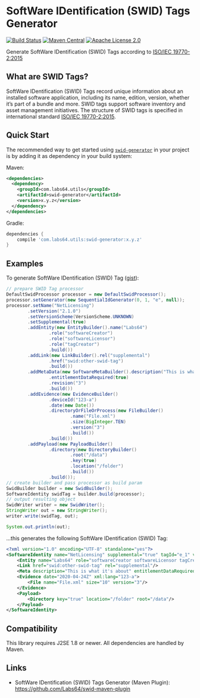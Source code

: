 # SoftWare IDentification (SWID) Tags Generator

[![Build Status](https://travis-ci.org/Labs64/swid-generator.svg)](https://travis-ci.org/Labs64/swid-generator)
[![Maven Central](https://maven-badges.herokuapp.com/maven-central/com.labs64.utils/swid-generator/badge.svg?style=flat)](https://maven-badges.herokuapp.com/maven-central/com.labs64.utils/swid-generator)
[![Apache License 2.0](https://img.shields.io/badge/License-Apache%202.0-blue.svg)](https://github.com/Labs64/GuideChimp/blob/master/LICENSE)

Generate SoftWare IDentification (SWID) Tags according to [ISO/IEC 19770-2:2015](https://www.iso.org/standard/65666.html)

## What are SWID Tags?

SoftWare IDentification (SWID) Tags record unique information about an installed software application, including its name, edition, version, whether it’s part of a bundle and more. SWID tags support software inventory and asset management initiatives. The structure of SWID tags is specified in international standard [ISO/IEC 19770-2:2015](https://www.iso.org/standard/65666.html).

## Quick Start

The recommended way to get started using [`swid-generator`](https://maven-badges.herokuapp.com/maven-central/com.labs64.utils/swid-generator) in your project is by adding it as dependency in your build system:

Maven:
```xml
<dependencies>
  <dependency>
    <groupId>com.labs64.utils</groupId>
    <artifactId>swid-generator</artifactId>
    <version>x.y.z</version>
  </dependency>
</dependencies>
```
Gradle:
```gradle
dependencies {
    compile 'com.labs64.utils:swid-generator:x.y.z'
}
```


## Examples

To generate SoftWare IDentification (SWID) Tag ([gist](https://gist.github.com/henryean/df736f2e044c6222c3784edd02c1b91d)):
```java
// prepare SWID Tag processor
DefaultSwidProcessor processor = new DefaultSwidProcessor();
processor.setGenerator(new SequentialIdGenerator(0, 1, "e", null));
processor.setName("NetLicensing")
        .setVersion("2.1.0")
        .setVersionScheme(VersionScheme.UNKNOWN)
        .setSupplemental(true)
        .addEntity(new EntityBuilder().name("Labs64")
                .role("softwareCreator")
                .role("softwareLicensor")
                .role("tagCreator")
                .build())
        .addLink(new LinkBuilder().rel("supplemental")
                .href("swid:other-swid-tag")
                .build())
        .addMetaData(new SoftwareMetaBuilder().description("This is what it's about")
                .entitlementDataRequired(true)
                .revision("3")
                .build())
        .addEvidence(new EvidenceBuilder()
                .deviceId("123-a")
                .date(new Date())
                .directoryOrFileOrProcess(new FileBuilder()
                        .name("File.xml")
                        .size(BigInteger.TEN)
                        .version("3")
                        .build())
                .build())
        .addPayload(new PayloadBuilder()
                .directory(new DirectoryBuilder()
                        .root("/data")
                        .key(true)
                        .location("/folder")
                        .build())
                .build());
// create builder and pass processor as build param
SwidBuilder builder = new SwidBuilder();
SoftwareIdentity swidTag = builder.build(processor);
// output resulting object
SwidWriter writer = new SwidWriter();
StringWriter out = new StringWriter();
writer.write(swidTag, out);

System.out.println(out);
```

...this generates the following SoftWare IDentification (SWID) Tag:
```xml
<?xml version="1.0" encoding="UTF-8" standalone="yes"?>
<SoftwareIdentity name="NetLicensing" supplemental="true" tagId="e_1" version="2.1.0" versionScheme="unknown" xmlns="http://standards.iso.org/iso/19770/-2/2014-DIS/schema.xsd" xmlns:ns2="http://www.w3.org/2000/09/xmldsig#">
    <Entity name="Labs64" role="softwareCreator softwareLicensor tagCreator"/>
    <Link href="swid:other-swid-tag" rel="supplemental"/>
    <Meta description="This is what it's about" entitlementDataRequired="true" revision="3"/>
    <Evidence date="2020-04-24Z" xml:lang="123-a">
        <File name="File.xml" size="10" version="3"/>
    </Evidence>
    <Payload>
        <Directory key="true" location="/folder" root="/data"/>
    </Payload>
</SoftwareIdentity>
```

## Compatibility

This library requires J2SE 1.8 or newer. All dependencies are handled by Maven.

## Links
- SoftWare IDentification (SWID) Tags Generator (Maven Plugin): https://github.com/Labs64/swid-maven-plugin
